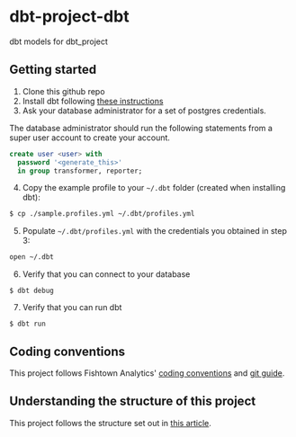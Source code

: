 # dbt-project-dbt

dbt models for dbt_project

## Getting started
1. Clone this github repo
2. Install dbt following [these instructions](https://docs.getdbt.com/docs/installation)
3. Ask your database administrator for a set of postgres credentials.



  The database administrator should run the following statements from a super user account to create your account.
```sql
create user <user> with
  password '<generate_this>'
  in group transformer, reporter;
```

4. Copy the example profile to your `~/.dbt` folder (created when installing dbt):
```bash
$ cp ./sample.profiles.yml ~/.dbt/profiles.yml
```
5. Populate `~/.dbt/profiles.yml` with the credentials you obtained in step 3:
```bash
open ~/.dbt
```
6. Verify that you can connect to your database
```
$ dbt debug
```
7. Verify that you can run dbt
```
$ dbt run
```

## Coding conventions
This project follows Fishtown Analytics' [coding conventions](https://github.com/fishtown-analytics/corp/blob/master/dbt_coding_conventions.md) and [git guide](https://github.com/fishtown-analytics/corp/blob/master/git-guide.md).

## Understanding the structure of this project
This project follows the structure set out in [this article](https://discourse.getdbt.com/t/how-we-structure-our-dbt-projects/355).
